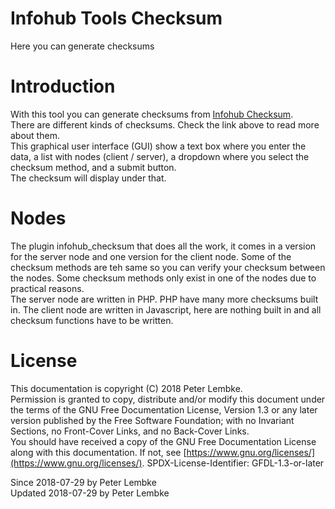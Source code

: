 # Infohub Tools Checksum
Here you can generate checksums  

# Introduction
With this tool you can generate checksums from [Infohub Checksum](plugin,infohub_checksum).  
There are different kinds of checksums. Check the link above to read more about them.  
This graphical user interface (GUI) show a text box where you enter the data, a list with nodes (client / server), a dropdown where you select the checksum method, and a submit button.  
The checksum will display under that.  

# Nodes
The plugin infohub_checksum that does all the work, it comes in a version for the server node and one version for the client node.
Some of the checksum methods are teh same so you can verify your checksum between the nodes.
Some checksum methods only exist in one of the nodes due to practical reasons.  
The server node are written in PHP. PHP have many more checksums built in. The client node are written in Javascript, here are nothing built in and all checksum functions have to be written.  

# License
This documentation is copyright (C) 2018 Peter Lembke.  
Permission is granted to copy, distribute and/or modify this document under the terms of the GNU Free Documentation License, Version 1.3 or any later version published by the Free Software Foundation; with no Invariant Sections, no Front-Cover Links, and no Back-Cover Links.  
You should have received a copy of the GNU Free Documentation License along with this documentation. If not, see [https://www.gnu.org/licenses/](https://www.gnu.org/licenses/).  SPDX-License-Identifier: GFDL-1.3-or-later  

Since 2018-07-29 by Peter Lembke  
Updated 2018-07-29 by Peter Lembke  
